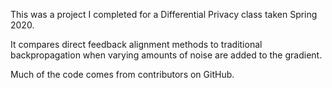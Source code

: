 This was a project I completed for a Differential Privacy class taken Spring 2020. 

It compares direct feedback alignment methods to traditional backpropagation when
varying amounts of noise are added to the gradient. 

Much of the code comes from contributors on GitHub. 